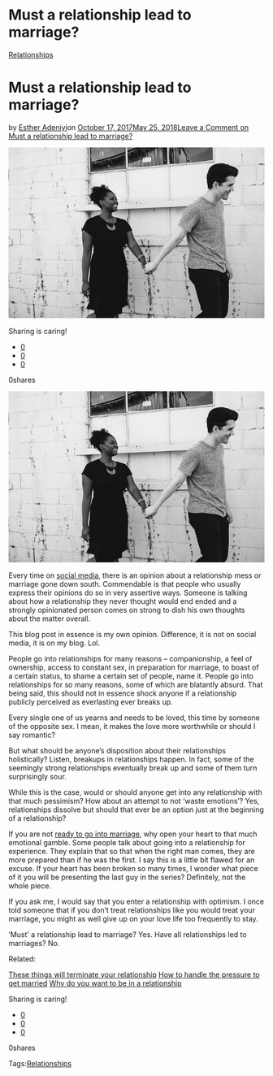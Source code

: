 # Must a relationship lead to marriage?

[Relationships](https://estheradeniyi.com/category/relationships/)
# Must a relationship lead to marriage?

by [Esther Adeniyi](https://estheradeniyi.com/author/esther-adeniyi/)on [October 17, 2017May 25, 2018](https://estheradeniyi.com/must-relationship-lead-to-marriage/)[Leave a Comment on Must a relationship lead to marriage?](https://estheradeniyi.com/must-relationship-lead-to-marriage/#respond)

![](images/black-and-white-2561651__480.jpg)

Sharing is caring!

- [0](https://www.facebook.com/sharer/sharer.php?u=https%3A%2F%2Festheradeniyi.com%2Fmust-relationship-lead-to-marriage%2F&amp;t=Must%20a%20relationship%20lead%20to%20marriage%3F)
- [0](https://twitter.com/intent/tweet?text=Must%20a%20relationship%20lead%20to%20marriage%3F&amp;url=https%3A%2F%2Festheradeniyi.com%2Fmust-relationship-lead-to-marriage%2F)
- [0](#)

0shares

[![](images/black-and-white-2561651__480.jpg)](images/black-and-white-2561651__480.jpg)

Every time on [social media](https://www.estheradeniyi.com/top-social-media-apps-in-nigeria), there is an opinion about a relationship mess or marriage gone down south. Commendable is that people who usually express their opinions do so in very assertive ways. Someone is talking about how a relationship they never thought would end ended and a strongly opinionated person comes on strong to dish his own thoughts about the matter overall.

This blog post in essence is my own opinion. Difference, it is not on social media, it is on my blog. Lol.

People go into relationships for many reasons &#x2013; companionship, a feel of ownership, access to constant sex, in preparation for marriage, to boast of a certain status, to shame a certain set of people, name it. People go into relationships for so many reasons, some of which are blatantly absurd. That being said, this should not in essence shock anyone if a relationship publicly perceived as everlasting ever breaks up.

Every single one of us yearns and needs to be loved, this time by someone of the opposite sex. I mean, it makes the love more worthwhile or should I say romantic?

But what should be anyone&#x2019;s disposition about their relationships holistically? Listen, breakups in relationships happen. In fact, some of the seemingly strong relationships eventually break up and some of them turn surprisingly sour.

While this is the case, would or should anyone get into any relationship with that much pessimism? How about an attempt to not &#x2018;waste emotions&#x2019;? Yes, relationships dissolve but should that ever be an option just at the beginning of a relationship?

If you are not [ready to go into marriage](https://www.brides.com/story/signs-your-relationship-is-headed-for-marriage), why open your heart to that much emotional gamble. Some people talk about going into a relationship for experience. They explain that so that when the right man comes, they are more prepared than if he was the first. I say this is a little bit flawed for an excuse. If your heart has been broken so many times, I wonder what piece of it you will be presenting the last guy in the series? Definitely, not the whole piece.

If you ask me, I would say that you enter a relationship with optimism. I once told someone that if you don&#x2019;t treat relationships like you would treat your marriage, you might as well give up on your love life too frequently to stay.

&#x2018;Must&#x2019; a relationship lead to marriage? Yes. Have all relationships led to marriages? No.

Related:

[These things will terminate your relationship](https://www.estheradeniyi.com/these-9-things-will-terminate-your)
[How to handle the pressure to get married](https://www.estheradeniyi.com/how-to-handle-pressure-to-get-married)
[Why do you want to be in a relationship](https://www.estheradeniyi.com/why-do-you-want-to-be-in-relationship?m=1)

Sharing is caring!

- [0](https://www.facebook.com/sharer/sharer.php?u=https%3A%2F%2Festheradeniyi.com%2Fmust-relationship-lead-to-marriage%2F&amp;t=Must%20a%20relationship%20lead%20to%20marriage%3F)
- [0](https://twitter.com/intent/tweet?text=Must%20a%20relationship%20lead%20to%20marriage%3F&amp;url=https%3A%2F%2Festheradeniyi.com%2Fmust-relationship-lead-to-marriage%2F)
- [0](#)

0shares

Tags:[Relationships](https://estheradeniyi.com/tag/relationships/)